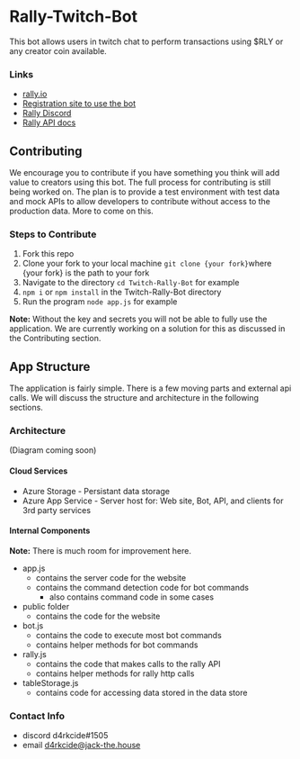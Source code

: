 # Rally-Twitch-Bot
This bot allows users in twitch chat to perform transactions using $RLY or any creator coin available.

### Links
- [rally.io](https://rally.io/)
- [Registration site to use the bot](https://rallytwitchbot.com/)
- [Rally Discord](https://discord.gg/Ya2ANSMEn6)
- [Rally API docs](https://api-docs.rally.io/)

## Contributing
We encourage you to contribute if you have something you think will add value to creators using this bot. The full process for contributing is still being worked on.  The plan is to provide a test environment with test data and mock APIs to allow developers to contribute without access to the production data. More to come on this.

### Steps to Contribute
1. Fork this repo
2. Clone your fork to your local machine `git clone {your fork}`where {your fork} is the path to your fork
3. Navigate to the directory `cd Twitch-Rally-Bot` for example
4. `npm i` or `npm install` in the Twitch-Rally-Bot directory
5. Run the program `node app.js` for example

**Note:** Without the key and secrets you will not be able to fully use the application.  We are currently working on a solution for this as discussed in the Contributing section.


## App Structure
The application is fairly simple.  There is a few moving parts and external api calls. We will discuss the structure and architecture in the following sections.

### Architecture
(Diagram coming soon)

#### Cloud Services
- Azure Storage - Persistant data storage
- Azure App Service - Server host for: Web site, Bot, API, and clients for 3rd party services 

#### Internal Components

**Note:** There is much room for improvement here.

- app.js
  - contains the server code for the website
  - contains the command detection code for bot commands
     - also contains command code in some cases
- public folder
  - contains the code for the website
- bot.js
  - contains the code to execute most bot commands
  - contains helper methods for bot commands
- rally.js
  - contains the code that makes calls to the rally API
  - contains helper methods for rally http calls
- tableStorage.js
  - contains code for accessing data stored in the data store

### Contact Info
- discord d4rkcide#1505
- email d4rkcide@jack-the.house











